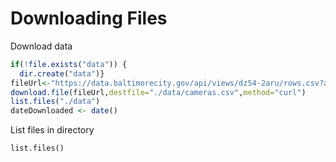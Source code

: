 # Downloading Files

Download data

```r
if(!file.exists("data")) {
  dir.create("data")}
fileUrl<-"https://data.baltimorecity.gov/api/views/dz54-2aru/rows.csv?accessType=DOWNLOAD"
download.file(fileUrl,destfile="./data/cameras.csv",method="curl")
list.files("./data")
dateDownloaded <- date()
```

List files in directory

```
list.files()
```



